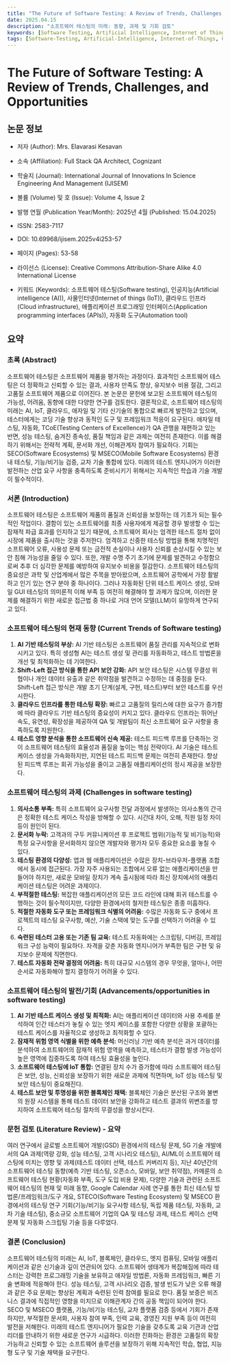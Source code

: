 ```yaml
---
title: "The Future of Software Testing: A Review of Trends, Challenges, and Opportunities"
date: 2025.04.15
description: "소프트웨어 테스팅의 미래: 동향, 과제 및 기회 검토"
keywords: [Software Testing, Artificial Intelligence, Internet of Things, Cloud Infrastructure, Application Programming Interfaces, Automation Tools]
tags: [Software-Testing, Artificial-Intelligence, Internet-of-Things, Cloud-Infrastructure, Application-Programming-Interfaces, Automation-Tools]
---
```


# The Future of Software Testing: A Review of Trends, Challenges, and Opportunities
## 논문 정보

-   저자 (Author): Mrs. Elavarasi Kesavan

-   소속 (Affiliation): Full Stack QA Architect, Cognizant
-   학술지 (Journal): International Journal of Innovations In Science Engineering And Management (IJISEM)

-   볼륨 (Volume) 및 호 (Issue): Volume 4, Issue 2

-   발행 연월 (Publication Year/Month): 2025년 4월 (Published: 15.04.2025)

-   ISSN: 2583-7117

-   DOI: 10.69968/ijisem.2025v4i253-57

-   페이지 (Pages): 53-58

-   라이선스 (License): Creative Commons Attribution-Share Alike 4.0 International License

-   키워드 (Keywords): 소프트웨어 테스팅(Software testing), 인공지능(Artificial intelligence (AI)), 사물인터넷(Internet of things (IoT)), 클라우드 인프라(Cloud infrastructure), 애플리케이션 프로그래밍 인터페이스(Application programming interfaces (APIs)), 자동화 도구(Automation tool)

<!-- truncate -->

## 요약

### 초록 (Abstract)

소프트웨어 테스팅은 소프트웨어 제품을 평가하는 과정이다.
효과적인 소프트웨어 테스팅은 더 정확하고 신뢰할 수 있는 결과, 사용자 만족도 향상, 유지보수 비용 절감, 그리고 고품질 소프트웨어 제품으로 이어진다.
본 논문은 문헌에 보고된 소프트웨어 테스팅의 가능성, 어려움, 동향에 대한 다양한 연구를 검토한다.
결론적으로, 소프트웨어 테스팅의 미래는 AI, IoT, 클라우드, 애자일 및 기타 신기술의 통합으로 빠르게 발전하고 있으며, 테스터에게는 코딩 기술 향상과 동적인 도구 및 프레임워크 적응이 요구된다.
애자일 테스팅, 자동화, TCoE(Testing Centers of Excellence)가 QA 관행을 재편하고 있는 반면, 성능 테스팅, 숨겨진 종속성, 품질 책임과 같은 과제는 여전히 존재한다.
이를 해결하기 위해서는 전략적 계획, 문서화 개선, 이해관계자 참여가 필요하다.
기회는 SECO(Software Ecosystems) 및 MSECO(Mobile Software Ecosystems) 환경 내 테스팅, 기능/비기능 검증, 교차 기술 통합에 있다.
미래의 테스트 엔지니어가 이러한 발전하는 산업 요구 사항을 충족하도록 준비시키기 위해서는 지속적인 학습과 기술 개발이 필수적이다.

### 서론 (Introduction)

소프트웨어 테스팅은 소프트웨어 제품의 품질과 신뢰성을 보장하는 데 기초가 되는 필수적인 작업이다.
결함이 있는 소프트웨어를 최종 사용자에게 제공할 경우 발생할 수 있는 잠재적 파급 효과를 인지하고 있기 때문에, 소프트웨어 회사는 엄격한 테스트 절차 없이 시장에 제품을 출시하는 것을 주저한다.
엄격하고 신중한 테스팅 방법을 통해 치명적인 소프트웨어 오류, 사용성 문제 또는 금전적 손실이나 사용자 신뢰를 손상시킬 수 있는 보안 침해 가능성을 줄일 수 있다.
또한, 개발 수명 주기 초기에 문제를 발견하고 수정함으로써 추후 더 심각한 문제를 예방하여 유지보수 비용을 절감한다.
소프트웨어 테스팅의 중요성은 과학 및 산업계에서 많은 주목을 받아왔으며, 소프트웨어 공학에서 가장 활발하고 인기 있는 연구 분야 중 하나이다.
그러나 자동화된 단위 테스트 케이스 생성, 모바일 GUI 테스팅의 의미론적 이해 부족 등 여전히 해결해야 할 과제가 많으며, 이러한 문제를 해결하기 위한 새로운 접근법 중 하나로 거대 언어 모델(LLM)이 유망하게 연구되고 있다.

### 소프트웨어 테스팅의 현재 동향 (Current Trends of Software testing)

1.  **AI 기반 테스팅의 부상:** AI 기반 테스팅은 소프트웨어 품질 관리를 지속적으로 변화시키고 있다. 특히 생성형 AI는 테스트 생성 및 관리를 자동화하고, 테스트 방법론을 개선 및 최적화하는 데 기여한다.
2.  **Shift-Left 접근 방식을 통한 API 보안 강화:** API 보안 테스팅은 시스템 무결성 위협이나 개인 데이터 유출과 같은 취약점을 발견하고 수정하는 데 중점을 둔다. Shift-Left 접근 방식은 개발 초기 단계(설계, 구현, 테스트)부터 보안 테스트를 우선시한다.
3.  **클라우드 인프라를 통한 테스팅 확장:** 빠르고 고품질의 릴리스에 대한 요구가 증가함에 따라 클라우드 기반 테스팅의 중요성이 커지고 있다. 클라우드 인프라는 뛰어난 속도, 유연성, 확장성을 제공하여 QA 및 개발팀이 최신 소프트웨어 요구 사항을 충족하도록 지원한다.
4.  **테스트 영향 분석을 통한 소프트웨어 신속 제공:** 테스트 피드백 루프를 단축하는 것이 소프트웨어 테스팅의 효율성과 품질을 높이는 핵심 전략이다. AI 기술은 테스트 케이스 생성을 가속화하지만, 지연된 테스트 피드백 문제는 여전히 존재한다. 향상된 피드백 루프는 회귀 가능성을 줄이고 고품질 애플리케이션의 정시 제공을 보장한다.

### 소프트웨어 테스팅의 과제 (Challenges in software testing)

1.  **의사소통 부족:** 특히 소프트웨어 요구사항 전달 과정에서 발생하는 의사소통의 간극은 정확한 테스트 케이스 작성을 방해할 수 있다. 시간대 차이, 오해, 직원 일정 차이 등이 원인이 된다.
2.  **문서화 누락:** 고객과의 구두 커뮤니케이션 후 프로젝트 범위(기능적 및 비기능적)와 특정 요구사항을 문서화하지 않으면 개발자와 평가자 모두 중요한 요소를 놓칠 수 있다.
3.  **테스팅 환경의 다양성:** 앱과 웹 애플리케이션은 수많은 장치-브라우저-플랫폼 조합에서 동시에 접근된다. 가장 자주 사용되는 조합에서 오류 없는 애플리케이션을 만들어야 하지만, 새로운 모바일 장치가 계속 출시됨에 따라 최신 장치에서의 애플리케이션 테스팅은 어려운 과제이다.
4.  **부적절한 테스팅:** 복잡한 애플리케이션의 모든 코드 라인에 대해 회귀 테스트를 수행하는 것이 필수적이지만, 다양한 환경에서의 철저한 테스팅은 종종 미흡하다.
5.  **적절한 자동화 도구 또는 프레임워크 식별의 어려움:** 수많은 자동화 도구 중에서 프로젝트의 테스팅 요구사항, 예산, 기술 스택에 맞는 도구를 선택하기 어려울 수 있다.
6.  **숙련된 테스터 고용 또는 기존 팀 교육:** 테스트 자동화에는 스크립팅, 디버깅, 프레임워크 구성 능력이 필요하다. 자격을 갖춘 자동화 엔지니어가 부족한 팀은 구현 및 유지보수 문제에 직면한다.
7.  **테스트 자동화 전략 결정의 어려움:** 특히 대규모 시스템의 경우 무엇을, 얼마나, 어떤 순서로 자동화해야 할지 결정하기 어려울 수 있다.

### 소프트웨어 테스팅의 발전/기회 (Advancements/opportunities in software testing)

1.  **AI 기반 테스트 케이스 생성 및 최적화:** AI는 애플리케이션 데이터와 사용 추세를 분석하여 인간 테스터가 놓칠 수 있는 엣지 케이스를 포함한 다양한 상황을 포괄하는 테스트 케이스를 자율적으로 생성하고 최적화할 수 있다.
2.  **잠재적 위험 영역 식별을 위한 예측 분석:** 머신러닝 기반 예측 분석은 과거 데이터를 분석하여 소프트웨어의 잠재적 위험 영역을 예측하고, 테스터가 결함 발생 가능성이 높은 영역에 집중하도록 하여 테스팅 효율성을 높인다.
3.  **소프트웨어 테스팅에 IoT 통합:** 연결된 장치 수가 증가함에 따라 소프트웨어 테스팅은 보안, 성능, 신뢰성을 보장하기 위한 새로운 과제에 직면하며, IoT 성능 테스팅 및 보안 테스팅이 중요해진다.
4.  **테스트 보안 및 투명성을 위한 블록체인 채택:** 블록체인 기술은 분산된 구조와 불변의 원장 시스템을 통해 테스트 데이터 보안을 강화하고 테스트 결과의 위변조를 방지하여 소프트웨어 테스팅 절차의 무결성을 향상시킨다.

### 문헌 검토 (Literature Review) - 요약

여러 연구에서 글로벌 소프트웨어 개발(GSD) 환경에서의 테스팅 문제, 5G 기술 개발에서의 QA 과제(역량 강화, 성능 테스팅, 고객 시나리오 테스팅), AI/ML이 소프트웨어 테스팅에 미치는 영향 및 과제(테스트 데이터 선택, 테스트 커버리지 등), 지난 40년간의 소프트웨어 테스팅 동향(예측 기반 테스팅, 오픈소스, 모바일, 보안 취약점), 카메룬의 소프트웨어 테스팅 현황(자동화 부족, 도구 도입 비용 문제), 다양한 기술과 관련된 소프트웨어 테스팅의 현재 및 미래 동향, Google Calendar 사례 연구를 통한 최신 테스팅 방법론/프레임워크/도구 개요, STECO(Software Testing Ecosystem) 및 MSECO 환경에서의 테스팅 연구 기회(기능/비기능 요구사항 테스팅, 독립 제품 테스팅, 자동화, 교차 기술 테스팅), 중소규모 소프트웨어 기업의 QA 및 테스팅 과제, 테스트 케이스 선택 문제 및 자동화 스크립팅 기술 등을 다루었다.

### 결론 (Conclusion)

소프트웨어 테스팅의 미래는 AI, IoT, 블록체인, 클라우드, 엣지 컴퓨팅, 모바일 애플리케이션과 같은 신기술과 깊이 연관되어 있다.
소프트웨어 생태계가 복잡해짐에 따라 테스터는 강력한 프로그래밍 기술을 보유하고 애자일 방법론, 자동화 프레임워크, 빠른 기술 변화에 적응해야 한다.
성능 테스팅, 고객 시나리오 검증, 발생 빈도가 낮은 오류 해결과 같은 주요 문제는 향상된 계획과 숙련된 인력 참여를 필요로 한다.
품질 보증은 비즈니스 결과에 직접적인 영향을 미치므로 이해관계자 간의 공동 책임이 되어야 한다.
SECO 및 MSECO 플랫폼, 기능/비기능 테스팅, 교차 플랫폼 검증 등에서 기회가 존재하지만, 부적절한 문서화, 사용자 참여 부족, 인력 교육, 경영진 지원 부족 등이 여전히 발전을 저해한다.
미래의 테스트 엔지니어가 필요한 기술을 갖추도록 교육 기관과 산업 리더를 안내하기 위한 새로운 연구가 시급하다.
이러한 진화하는 환경은 고품질의 확장 가능하고 신뢰할 수 있는 소프트웨어 솔루션을 보장하기 위해 지속적인 학습, 협업, 지능형 도구 및 기술 채택을 요구한다.
